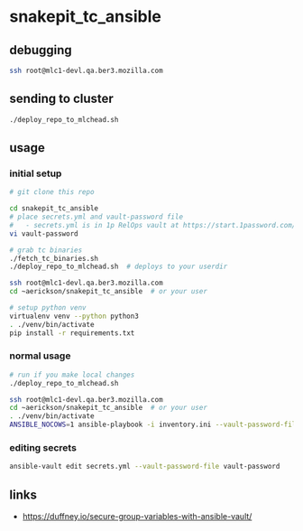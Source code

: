 # snakepit_tc_ansible

## debugging

```bash
ssh root@mlc1-devl.qa.ber3.mozilla.com
```

## sending to cluster

```bash
./deploy_repo_to_mlchead.sh
```

## usage

### initial setup

```bash
# git clone this repo

cd snakepit_tc_ansible
# place secrets.yml and vault-password file
#   - secrets.yml is in 1p RelOps vault at https://start.1password.com/open/i?a=NBK7D7DZW5BBBFYVCOK55GXMOE&v=ioli2lam7ekxzqw27oejuds6cu&i=64e3yhj2ddlqtui5cutpsezvza&h=mozilla.1password.com
vi vault-password

# grab tc binaries
./fetch_tc_binaries.sh
./deploy_repo_to_mlchead.sh  # deploys to your userdir

ssh root@mlc1-devl.qa.ber3.mozilla.com
cd ~aerickson/snakepit_tc_ansible  # or your user

# setup python venv
virtualenv venv --python python3
. ./venv/bin/activate
pip install -r requirements.txt
```

### normal usage

```bash
# run if you make local changes
./deploy_repo_to_mlchead.sh

ssh root@mlc1-devl.qa.ber3.mozilla.com
cd ~aerickson/snakepit_tc_ansible  # or your user
. ./venv/bin/activate
ANSIBLE_NOCOWS=1 ansible-playbook -i inventory.ini --vault-password-file=vault-password snakepit_tc_workers.yml
```

### editing secrets

```bash
ansible-vault edit secrets.yml --vault-password-file vault-password
```

## links

- https://duffney.io/secure-group-variables-with-ansible-vault/
